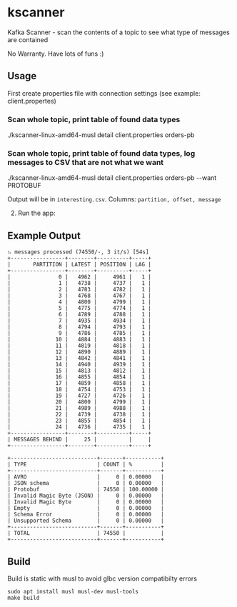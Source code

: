 # kscanner

Kafka Scanner - scan the contents of a topic to see what type of messages are contained

No Warranty. Have lots of funs :)

## Usage
First create properties file with connection settings (see example: client.propertes)

### Scan whole topic, print table of found data types
./kscanner-linux-amd64-musl detail client.properties orders-pb

### Scan whole topic, print table of found data types, log messages to CSV that are not what we want
./kscanner-linux-amd64-musl detail client.properties orders-pb --want PROTOBUF

Output will be in `interesting.csv`. Columns: `partition, offset, message`


2. Run the app:

## Example Output
```
⠦ messages processed (74550/-, 3 it/s) [54s]
+-----------------+--------+----------+-----+
|       PARTITION | LATEST | POSITION | LAG |
+-----------------+--------+----------+-----+
|               0 |   4962 |     4961 |   1 |
|               1 |   4738 |     4737 |   1 |
|               2 |   4783 |     4782 |   1 |
|               3 |   4768 |     4767 |   1 |
|               4 |   4800 |     4799 |   1 |
|               5 |   4775 |     4774 |   1 |
|               6 |   4789 |     4788 |   1 |
|               7 |   4935 |     4934 |   1 |
|               8 |   4794 |     4793 |   1 |
|               9 |   4786 |     4785 |   1 |
|              10 |   4884 |     4883 |   1 |
|              11 |   4819 |     4818 |   1 |
|              12 |   4890 |     4889 |   1 |
|              13 |   4842 |     4841 |   1 |
|              14 |   4940 |     4939 |   1 |
|              15 |   4813 |     4812 |   1 |
|              16 |   4855 |     4854 |   1 |
|              17 |   4859 |     4858 |   1 |
|              18 |   4754 |     4753 |   1 |
|              19 |   4727 |     4726 |   1 |
|              20 |   4800 |     4799 |   1 |
|              21 |   4989 |     4988 |   1 |
|              22 |   4739 |     4738 |   1 |
|              23 |   4855 |     4854 |   1 |
|              24 |   4736 |     4735 |   1 |
+-----------------+--------+----------+-----+
| MESSAGES BEHIND |     25 |          |     |
+-----------------+--------+----------+-----+

+---------------------------+-------+-----------+
| TYPE                      | COUNT | %         |
+---------------------------+-------+-----------+
| AVRO                      |     0 | 0.00000   |
| JSON schema               |     0 | 0.00000   |
| Protobuf                  | 74550 | 100.00000 |
| Invalid Magic Byte (JSON) |     0 | 0.00000   |
| Invalid Magic Byte        |     0 | 0.00000   |
| Empty                     |     0 | 0.00000   |
| Schema Error              |     0 | 0.00000   |
| Unsupported Schema        |     0 | 0.00000   |
+---------------------------+-------+-----------+
| TOTAL                     | 74550 |           |
+---------------------------+-------+-----------+
```

## Build

Build is static with musl to avoid glbc version compatibilty errors

```shell
sudo apt install musl musl-dev musl-tools
make build
```